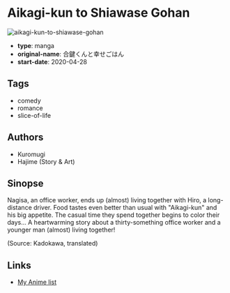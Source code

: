 # Aikagi-kun to Shiawase Gohan

![aikagi-kun-to-shiawase-gohan](https://cdn.myanimelist.net/images/manga/2/239513.jpg)

-   **type**: manga
-   **original-name**: 合鍵くんと幸せごはん
-   **start-date**: 2020-04-28

## Tags

-   comedy
-   romance
-   slice-of-life

## Authors

-   Kuromugi
-   Hajime (Story & Art)

## Sinopse

Nagisa, an office worker, ends up (almost) living together with Hiro, a long-distance driver. Food tastes even better than usual with "Aikagi-kun" and his big appetite. The casual time they spend together begins to color their days... A heartwarming story about a thirty-something office worker and a younger man (almost) living together!

(Source: Kadokawa, translated)

## Links

-   [My Anime list](https://myanimelist.net/manga/130874/Aikagi-kun_to_Shiawase_Gohan)
